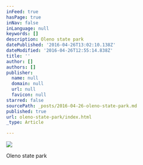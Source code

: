 ```yaml
---
inFeed: true
hasPage: true
inNav: false
inLanguage: null
keywords: []
description: Oleno state park
datePublished: '2016-04-26T13:02:10.138Z'
dateModified: '2016-04-26T12:55:14.838Z'
title: ''
author: []
authors: []
publisher:
  name: null
  domain: null
  url: null
  favicon: null
starred: false
sourcePath: _posts/2016-04-26-oleno-state-park.md
published: true
url: oleno-state-park/index.html
_type: Article

---
```

![](https://the-grid-user-content.s3-us-west-2.amazonaws.com/616d07d8-e7e2-4fa4-aa8e-e52b8b84b43f.jpg)

Oleno state park